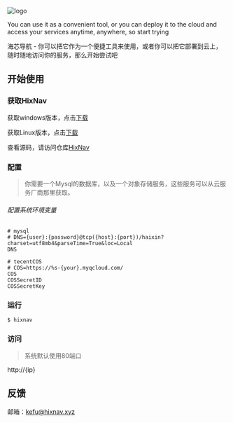 ![logo](http://hixnav.github.io/img/logo.png)

You can use it as a convenient tool, or you can deploy it to the cloud and access your services anytime, anywhere, so start trying

海芯导航 - 你可以把它作为一个便捷工具来使用，或者你可以把它部署到云上，随时随地访问你的服务，那么开始尝试吧

## 开始使用
### 获取HixNav

获取windows版本，点击<a href="./hixnav.exe">下载</a>

获取Linux版本，点击<a href="./hixnav">下载</a>

查看源码，请访问仓库<a href="https://github.com/hixnav/hixnav">HixNav</a>

### 配置

>你需要一个Mysql的数据库，以及一个对象存储服务，这些服务可以从云服务厂商那里获取。

###### 配置系统环境变量

```shell
# mysql
# DNS={user}:{password}@tcp({host}:{port})/haixin?charset=utf8mb4&parseTime=True&loc=Local
DNS

# tecentCOS
# COS=https://%s-{your}.myqcloud.com/
COS 
COSSecretID
COSSecretKey
``` 

### 运行

```shell
$ hixnav
```

### 访问

> 系统默认使用80端口

http://{ip}

## 反馈

邮箱：kefu@hixnav.xyz
